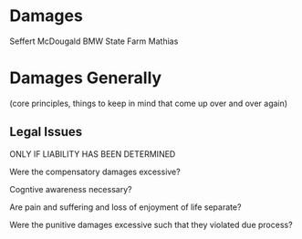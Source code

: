 # Damages

Seffert
McDougald
BMW
State Farm
Mathias

# Damages Generally

(core principles, things to keep in mind that come up over and over again)


## Legal Issues

ONLY IF LIABILITY HAS BEEN DETERMINED

Were the compensatory damages excessive?

Cogntive awareness necessary?

Are pain and suffering and loss of enjoyment of life separate?

Were the punitive damages excessive such that they violated due process?